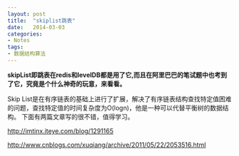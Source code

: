 ```yaml
---
layout: post
title:  "skiplist跳表"
date:   2014-03-03
categories: 
- Notes 
tags:
- 数据结构算法
---
```

**skipList即跳表在redis和levelDB都是用了它,而且在阿里巴巴的笔试题中也考到了它，究竟是个什么神奇的玩意，来看看。**

Skip List是在有序链表的基础上进行了扩展，解决了有序链表结构查找特定值困难的问题，查找特定值的时间复杂度为O(logn)，他是一种可以代替平衡树的数据结构。
下面有两篇文章写的很不错，值得学习。



http://imtinx.iteye.com/blog/1291165

http://www.cnblogs.com/xuqiang/archive/2011/05/22/2053516.html
